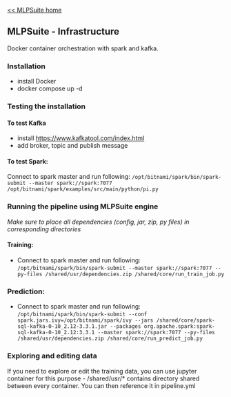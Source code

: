 [<< MLPSuite home](../README.md)
## MLPSuite - Infrastructure
Docker container orchestration with spark and kafka.

### Installation
- install Docker
- docker compose up -d

### Testing the installation

#### To test Kafka
- install https://www.kafkatool.com/index.html
- add broker, topic and publish message

#### To test Spark: 
Connect to spark master and run following:
`/opt/bitnami/spark/bin/spark-submit --master spark://spark:7077 /opt/bitnami/spark/examples/src/main/python/pi.py`

### Running the pipeline using MLPSuite engine ###
*Make sure to place all dependencies (config, jar, zip, py files) in corresponding directories*
#### Training:
- Connect to spark master and run following: `/opt/bitnami/spark/bin/spark-submit --master spark://spark:7077 --py-files /shared/usr/dependencies.zip /shared/core/run_train_job.py`

### Prediction:
- Connect to spark master and run following: `/opt/bitnami/spark/bin/spark-submit --conf spark.jars.ivy=/opt/bitnami/spark/ivy --jars /shared/core/spark-sql-kafka-0-10_2.12-3.3.1.jar --packages org.apache.spark:spark-sql-kafka-0-10_2.12:3.3.1 --master spark://spark:7077 --py-files /shared/usr/dependencies.zip /shared/core/run_predict_job.py`

### Exploring and editing data
If you need to explore or edit the training data, you can use jupyter container for this purpose - /shared/usr/* contains directory shared between every container. You can then reference it in pipeline.yml


